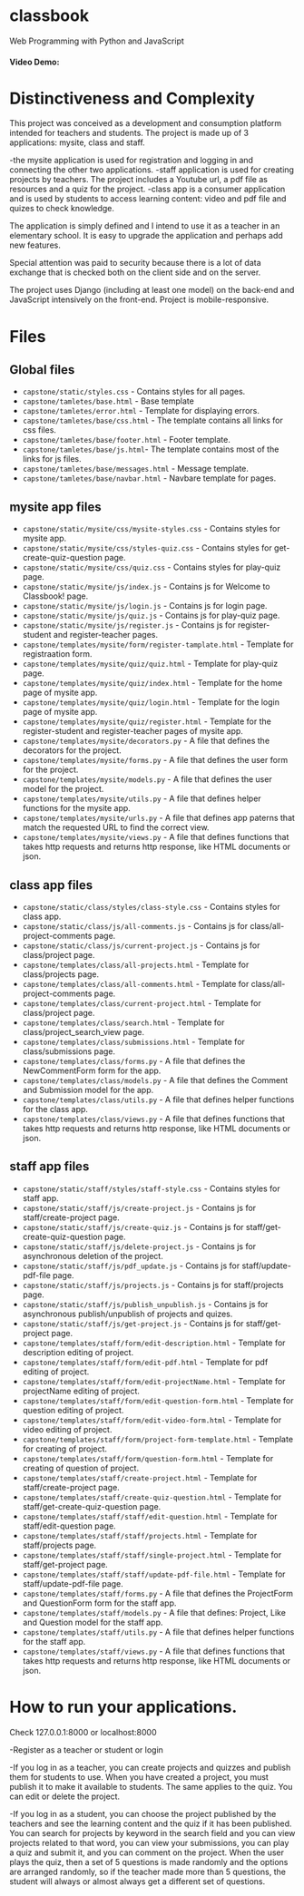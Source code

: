 # classbook  

Web Programming with Python and JavaScript

#### Video Demo:  <URL  >

# Distinctiveness and Complexity
This project was conceived as a development and consumption platform intended for teachers and students.
The project is made up of 3 applications: mysite, class and staff.

-the mysite application is used for registration and logging in and connecting the other two applications.
-staff application is used for creating projects by teachers. The project includes a Youtube url, a pdf file as resources and a quiz for the project.
-class app is a consumer application and is used by students to access learning content: video and pdf file and quizes to check knowledge.

The application is simply defined and I intend to use it as a teacher in an elementary school. It is easy to upgrade the application and perhaps add new features.

Special attention was paid to security because there is a lot of data exchange that is checked both on the client side and on the server.

The project uses Django (including at least one model) on the back-end and JavaScript intensively on the front-end.
Project is mobile-responsive.

 
# Files
## Global files
- `capstone/static/styles.css` - Contains styles for all pages.
- `capstone/tamletes/base.html` - Base template
- `capstone/tamletes/error.html`  - Template for displaying errors.
- `capstone/tamletes/base/css.html` - The template contains all links for css files.
- `capstone/tamletes/base/footer.html` - Footer template.
- `capstone/tamletes/base/js.html`- The template contains most of the links for js files.
- `capstone/tamletes/base/messages.html` - Message template.
- `capstone/tamletes/base/navbar.html` - Navbare template for pages.

## mysite app files
- `capstone/static/mysite/css/mysite-styles.css` - Contains styles for mysite app.
- `capstone/static/mysite/css/styles-quiz.css` - Contains styles for get-create-quiz-question page.
- `capstone/static/mysite/css/quiz.css` -  Contains styles for play-quiz page.
- `capstone/static/mysite/js/index.js` -  Contains js for Welcome to Classbook! page.
- `capstone/static/mysite/js/login.js` -  Contains js for login page.
- `capstone/static/mysite/js/quiz.js` -  Contains js for play-quiz page.
- `capstone/static/mysite/js/register.js` -  Contains js for register-student and register-teacher pages.
- `capstone/templates/mysite/form/register-tamplate.html` - Template for registraation form.
- `capstone/templates/mysite/quiz/quiz.html` - Template for play-quiz page.
- `capstone/templates/mysite/quiz/index.html` - Template for the home page of mysite app.
- `capstone/templates/mysite/quiz/login.html` - Template for the login page of mysite app.
- `capstone/templates/mysite/quiz/register.html` - Template for the register-student and register-teacher pages of mysite app.
- `capstone/templates/mysite/decorators.py` - A file that defines the decorators for the project.
- `capstone/templates/mysite/forms.py` - A file that defines the user form for the project.
- `capstone/templates/mysite/models.py` - A file that defines the user model for the project.
- `capstone/templates/mysite/utils.py` - A file that defines helper functions for the mysite app.
- `capstone/templates/mysite/urls.py` - A file that defines app paterns that match the requested URL to find the correct view.
- `capstone/templates/mysite/views.py` - A file that defines functions that takes http requests and returns http response, like HTML documents or json.

## class app files
- `capstone/static/class/styles/class-style.css` - Contains styles for class app.
- `capstone/static/class/js/all-comments.js` -  Contains js for class/all-project-comments page.
- `capstone/static/class/js/current-project.js` -  Contains js for class/project page.
- `capstone/templates/class/all-projects.html` - Template for class/projects page.
- `capstone/templates/class/all-comments.html` - Template for class/all-project-comments page.
- `capstone/templates/class/current-project.html` - Template for class/project page.
- `capstone/templates/class/search.html` - Template for class/project_search_view page.
- `capstone/templates/class/submissions.html` - Template for class/submissions page.
- `capstone/templates/class/forms.py` - A file that defines the NewCommentForm form for the app.
- `capstone/templates/class/models.py` - A file that defines the Comment and Submission model for the app.
- `capstone/templates/class/utils.py` - A file that defines helper functions for the class app.
- `capstone/templates/class/views.py` - A file that defines functions that takes http requests and returns http response, like HTML documents or json.

## staff app files
- `capstone/static/staff/styles/staff-style.css` - Contains styles for staff app.
- `capstone/static/staff/js/create-project.js` -  Contains js for staff/create-project page.
- `capstone/static/staff/js/create-quiz.js` -  Contains js for staff/get-create-quiz-question page.
- `capstone/static/staff/js/delete-project.js` -  Contains js for asynchronous deletion of the project.
- `capstone/static/staff/js/pdf_update.js` -  Contains js for staff/update-pdf-file page.
- `capstone/static/staff/js/projects.js` -  Contains js for staff/projects page.
- `capstone/static/staff/js/publish_unpublish.js` -  Contains js for asynchronous publish/unpublish of projects and quizes.
- `capstone/static/staff/js/get-project.js` -  Contains js for staff/get-project page.
- `capstone/templates/staff/form/edit-description.html` - Template for description editing of project.
- `capstone/templates/staff/form/edit-pdf.html` - Template for pdf editing of project.
- `capstone/templates/staff/form/edit-projectName.html` - Template for projectName editing of project.
- `capstone/templates/staff/form/edit-question-form.html` - Template for question editing of project.
- `capstone/templates/staff/form/edit-video-form.html` - Template for video editing of project.
- `capstone/templates/staff/form/project-form-template.html` - Template for creating of project.
- `capstone/templates/staff/form/question-form.html` - Template for creating of question of project.
- `capstone/templates/staff/create-project.html` - Template for staff/create-project page.
- `capstone/templates/staff/create-quiz-question.html` - Template for staff/get-create-quiz-question page.
- `capstone/templates/staff/staff/edit-question.html` - Template for staff/edit-question page.
- `capstone/templates/staff/staff/projects.html` - Template for staff/projects page.
- `capstone/templates/staff/staff/single-project.html` - Template for staff/get-project page.
- `capstone/templates/staff/staff/update-pdf-file.html` - Template for staff/update-pdf-file page.
- `capstone/templates/staff/forms.py` - A file that defines the ProjectForm and QuestionForm form for the staff app.
- `capstone/templates/staff/models.py` - A file that defines: Project, Like and Question model for the staff app.
- `capstone/templates/staff/utils.py` - A file that defines helper functions for the staff app.
- `capstone/templates/staff/views.py` - A file that defines functions that takes http requests and returns http response, like HTML documents or json.

# How to run your applications.
Check 127.0.0.1:8000 or localhost:8000

-Register as a teacher or student or login

-If you log in as a teacher, you can create projects and quizzes and publish them for students to use.
When you have created a project, you must publish it to make it available to students. The same applies to the quiz.
You can edit or delete the project.

-If you log in as a student, you can choose the project published by the teachers and see the learning content and the quiz if it has been published.
You can search for projects by keyword in the search field and you can view projects related to that word, you can view your submissions, you can play a quiz and submit it, and you can comment on the project.
When the user plays the quiz, then a set of 5 questions is made randomly and the options are arranged randomly, so if the teacher made more than 5 questions, the student will always or almost always get a different set of questions.


